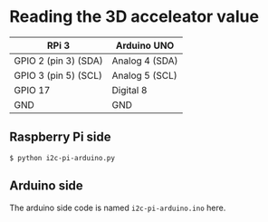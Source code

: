 # Reading the 3D acceleator value

| RPi 3                | Arduino UNO     |
|----------------------|-----------------|	
| GPIO 2 (pin 3) (SDA) |  Analog 4 (SDA) |
| GPIO 3 (pin 5) (SCL) |  Analog 5 (SCL) |
| GPIO 17              |  Digital 8      |
| GND	                 |  GND            |

## Raspberry Pi side
    $ python i2c-pi-arduino.py

## Arduino side
The arduino side code is named `i2c-pi-arduino.ino` here.
